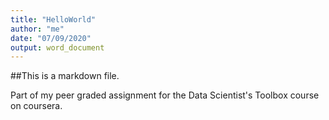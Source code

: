 ```yaml
---
title: "HelloWorld"
author: "me"
date: "07/09/2020"
output: word_document
---
```


##This is a markdown file.

Part of my peer graded assignment for the Data Scientist's Toolbox course on coursera.


